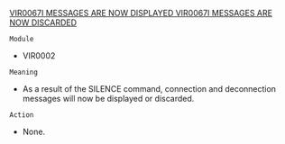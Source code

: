 [VIR0067I MESSAGES ARE NOW DISPLAYED VIR0067I MESSAGES ARE NOW DISCARDED](https://virtel.readthedocs.io/en/latest/manuals/virtel/Virtel459MG/messages.html?highlight=VIR0067I#VIR0067I)

`Module`
- VIR0002

`Meaning`
- As a result of the SILENCE command, connection and deconnection messages will now be displayed or discarded.

`Action`
- None.
